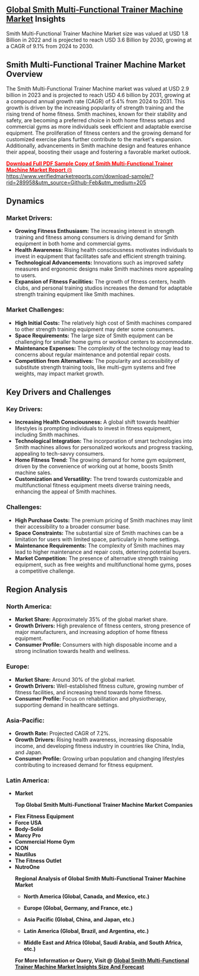 <h2><a href="https://www.verifiedmarketreports.com/download-sample/?rid=289958&amp;utm_source=Github&amp;utm_medium=205" target="_blank">Global Smith Multi-Functional Trainer Machine Market</a> Insights</h2><p>Smith Multi-Functional Trainer Machine Market size was valued at USD 1.8 Billion in 2022 and is projected to reach USD 3.6 Billion by 2030, growing at a CAGR of 9.1% from 2024 to 2030.</p><p> <h2>Smith Multi-Functional Trainer Machine Market Overview</h2> <p>The Smith Multi-Functional Trainer Machine market was valued at USD 2.9 billion in 2023 and is projected to reach USD 4.6 billion by 2031, growing at a compound annual growth rate (CAGR) of 5.4% from 2024 to 2031. This growth is driven by the increasing popularity of strength training and the rising trend of home fitness. Smith machines, known for their stability and safety, are becoming a preferred choice in both home fitness setups and commercial gyms as more individuals seek efficient and adaptable exercise equipment. The proliferation of fitness centers and the growing demand for customized exercise plans further contribute to the market's expansion. Additionally, advancements in Smith machine design and features enhance their appeal, boosting their usage and fostering a favorable market outlook. </p> <p><a href="https://www.marketresearchintellect.com/download-sample/?rid=425354"><p><span class=""><span style="color: #ff0000;"><strong>Download Full PDF Sample Copy of Smith Multi-Functional Trainer Machine Market Report</strong> @ </span><a href="https://www.verifiedmarketreports.com/download-sample/?rid=289958&amp;utm_source=Github-Feb&amp;utm_medium=205" target="_blank">https://www.verifiedmarketreports.com/download-sample/?rid=289958&amp;utm_source=Github-Feb&amp;utm_medium=205</a></span></p></a></p> <h2>Dynamics</h2> <h3>Market Drivers:</h3> <ul> <li><strong>Growing Fitness Enthusiasm:</strong> The increasing interest in strength training and fitness among consumers is driving demand for Smith equipment in both home and commercial gyms. </li> <li><strong>Health Awareness:</strong> Rising health consciousness motivates individuals to invest in equipment that facilitates safe and efficient strength training. </li> <li><strong>Technological Advancements:</strong> Innovations such as improved safety measures and ergonomic designs make Smith machines more appealing to users. </li> <li><strong>Expansion of Fitness Facilities:</strong> The growth of fitness centers, health clubs, and personal training studios increases the demand for adaptable strength training equipment like Smith machines. </li> </ul> <h3>Market Challenges:</h3> <ul> <li><strong>High Initial Costs:</strong> The relatively high cost of Smith machines compared to other strength training equipment may deter some consumers. </li> <li><strong>Space Requirements:</strong> The large size of Smith equipment can be challenging for smaller home gyms or workout centers to accommodate. </li> <li><strong>Maintenance Expenses:</strong> The complexity of the technology may lead to concerns about regular maintenance and potential repair costs. </li> <li><strong>Competition from Alternatives:</strong> The popularity and accessibility of substitute strength training tools, like multi-gym systems and free weights, may impact market growth. </li> </ul> <h2>Key Drivers and Challenges</h2> <h3>Key Drivers:</h3> <ul> <li><strong>Increasing Health Consciousness:</strong> A global shift towards healthier lifestyles is prompting individuals to invest in fitness equipment, including Smith machines. </li> <li><strong>Technological Integration:</strong> The incorporation of smart technologies into Smith machines allows for personalized workouts and progress tracking, appealing to tech-savvy consumers. </li> <li><strong>Home Fitness Trend:</strong> The growing demand for home gym equipment, driven by the convenience of working out at home, boosts Smith machine sales. </li> <li><strong>Customization and Versatility:</strong> The trend towards customizable and multifunctional fitness equipment meets diverse training needs, enhancing the appeal of Smith machines. </li> </ul> <h3>Challenges:</h3> <ul> <li><strong>High Purchase Costs:</strong> The premium pricing of Smith machines may limit their accessibility to a broader consumer base. </li> <li><strong>Space Constraints:</strong> The substantial size of Smith machines can be a limitation for users with limited space, particularly in home settings. </li> <li><strong>Maintenance Requirements:</strong> The complexity of Smith machines may lead to higher maintenance and repair costs, deterring potential buyers. </li> <li><strong>Market Competition:</strong> The presence of alternative strength training equipment, such as free weights and multifunctional home gyms, poses a competitive challenge. </li> </ul> <h2>Region Analysis</h2> <h3>North America:</h3> <ul> <li><strong>Market Share:</strong> Approximately 35% of the global market share. </li> <li><strong>Growth Drivers:</strong> High prevalence of fitness centers, strong presence of major manufacturers, and increasing adoption of home fitness equipment. </li> <li><strong>Consumer Profile:</strong> Consumers with high disposable income and a strong inclination towards health and wellness. </li> </ul> <h3>Europe:</h3> <ul> <li><strong>Market Share:</strong> Around 30% of the global market. </li> <li><strong>Growth Drivers:</strong> Well-established fitness culture, growing number of fitness facilities, and increasing trend towards home fitness. </li> <li><strong>Consumer Profile:</strong> Focus on rehabilitation and physiotherapy, supporting demand in healthcare settings. </li> </ul> <h3>Asia-Pacific:</h3> <ul> <li><strong>Growth Rate:</strong> Projected CAGR of 7.2%. </li> <li><strong>Growth Drivers:</strong> Rising health awareness, increasing disposable income, and developing fitness industry in countries like China, India, and Japan. </li> <li><strong>Consumer Profile:</strong> Growing urban population and changing lifestyles contributing to increased demand for fitness equipment. </li> </ul> <h3>Latin America:</h3> <ul> <li><strong>Market</p><p><strong>Top Global Smith Multi-Functional Trainer Machine Market Companies</strong></p><div data-test-id=""><p><li>Flex Fitness Equipment</li><li> Force USA</li><li> Body-Solid</li><li> Marcy Pro</li><li> Commercial Home Gym</li><li> ICON</li><li> Nautilus</li><li> The Fitness Outlet</li><li> NutroOne</li></p><div><strong>Regional Analysis of&nbsp;Global Smith Multi-Functional Trainer Machine Market</strong></div><ul><li dir="ltr"><p dir="ltr">North America&nbsp;(Global, Canada, and Mexico, etc.)</p></li><li dir="ltr"><p dir="ltr">Europe (Global, Germany, and France, etc.)</p></li><li dir="ltr"><p dir="ltr">Asia Pacific&nbsp;(Global, China, and Japan, etc.)</p></li><li dir="ltr"><p dir="ltr">Latin America&nbsp;(Global, Brazil, and Argentina, etc.)</p></li><li dir="ltr">Middle East and Africa&nbsp;(Global, Saudi Arabia, and South Africa, etc.)</li></ul><p><strong>For More Information or Query, Visit @&nbsp;</strong><strong><a href="https://www.verifiedmarketreports.com/product/smith-multi-functional-trainer-machine-market/?utm_source=Github&amp;utm_medium=205" target="_blank">Global Smith Multi-Functional Trainer Machine Market Insights Size And Forecast</a></strong></p></div>
